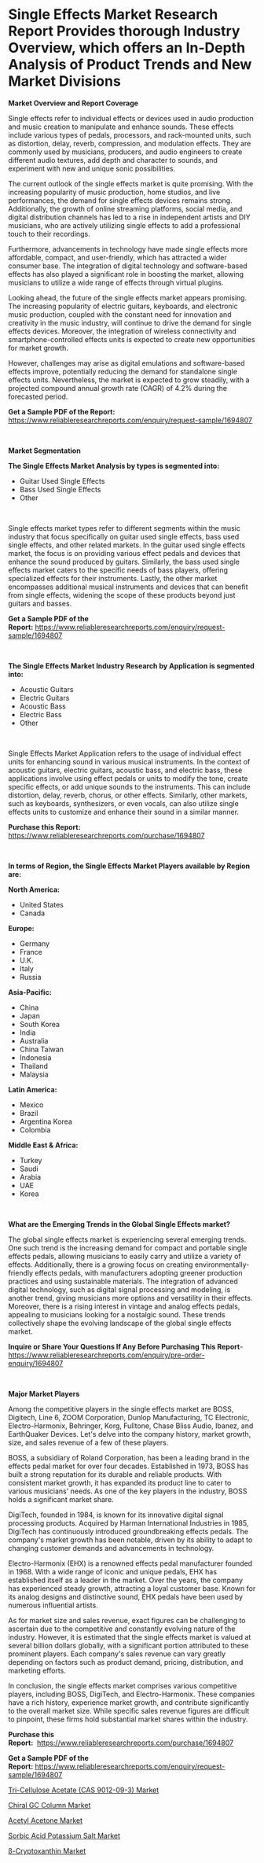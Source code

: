 <p><h1>Single Effects Market Research Report Provides thorough Industry Overview, which offers an In-Depth Analysis of Product Trends and New Market Divisions</h1></p><p><strong>Market Overview and Report Coverage</strong></p>
<p><p>Single effects refer to individual effects or devices used in audio production and music creation to manipulate and enhance sounds. These effects include various types of pedals, processors, and rack-mounted units, such as distortion, delay, reverb, compression, and modulation effects. They are commonly used by musicians, producers, and audio engineers to create different audio textures, add depth and character to sounds, and experiment with new and unique sonic possibilities.</p><p>The current outlook of the single effects market is quite promising. With the increasing popularity of music production, home studios, and live performances, the demand for single effects devices remains strong. Additionally, the growth of online streaming platforms, social media, and digital distribution channels has led to a rise in independent artists and DIY musicians, who are actively utilizing single effects to add a professional touch to their recordings.</p><p>Furthermore, advancements in technology have made single effects more affordable, compact, and user-friendly, which has attracted a wider consumer base. The integration of digital technology and software-based effects has also played a significant role in boosting the market, allowing musicians to utilize a wide range of effects through virtual plugins.</p><p>Looking ahead, the future of the single effects market appears promising. The increasing popularity of electric guitars, keyboards, and electronic music production, coupled with the constant need for innovation and creativity in the music industry, will continue to drive the demand for single effects devices. Moreover, the integration of wireless connectivity and smartphone-controlled effects units is expected to create new opportunities for market growth.</p><p>However, challenges may arise as digital emulations and software-based effects improve, potentially reducing the demand for standalone single effects units. Nevertheless, the market is expected to grow steadily, with a projected compound annual growth rate (CAGR) of 4.2% during the forecasted period.</p></p>
<p><strong>Get a Sample PDF of the Report:</strong> <a href="https://www.reliableresearchreports.com/enquiry/request-sample/1694807">https://www.reliableresearchreports.com/enquiry/request-sample/1694807</a></p>
<p>&nbsp;</p>
<p><strong>Market Segmentation</strong></p>
<p><strong>The Single Effects Market Analysis by types is segmented into:</strong></p>
<p><ul><li>Guitar Used Single Effects</li><li>Bass Used Single Effects</li><li>Other</li></ul></p>
<p>&nbsp;</p>
<p><p>Single effects market types refer to different segments within the music industry that focus specifically on guitar used single effects, bass used single effects, and other related markets. In the guitar used single effects market, the focus is on providing various effect pedals and devices that enhance the sound produced by guitars. Similarly, the bass used single effects market caters to the specific needs of bass players, offering specialized effects for their instruments. Lastly, the other market encompasses additional musical instruments and devices that can benefit from single effects, widening the scope of these products beyond just guitars and basses.</p></p>
<p><strong>Get a Sample PDF of the Report:</strong>&nbsp;<a href="https://www.reliableresearchreports.com/enquiry/request-sample/1694807">https://www.reliableresearchreports.com/enquiry/request-sample/1694807</a></p>
<p>&nbsp;</p>
<p><strong>The Single Effects Market Industry Research by Application is segmented into:</strong></p>
<p><ul><li>Acoustic Guitars</li><li>Electric Guitars</li><li>Acoustic Bass</li><li>Electric Bass</li><li>Other</li></ul></p>
<p>&nbsp;</p>
<p><p>Single Effects Market Application refers to the usage of individual effect units for enhancing sound in various musical instruments. In the context of acoustic guitars, electric guitars, acoustic bass, and electric bass, these applications involve using effect pedals or units to modify the tone, create specific effects, or add unique sounds to the instruments. This can include distortion, delay, reverb, chorus, or other effects. Similarly, other markets, such as keyboards, synthesizers, or even vocals, can also utilize single effects units to customize and enhance their sound in a similar manner.</p></p>
<p><strong>Purchase this Report:</strong>&nbsp; <a href="https://www.reliableresearchreports.com/purchase/1694807">https://www.reliableresearchreports.com/purchase/1694807</a></p>
<p>&nbsp;</p>
<p><strong>In terms of Region, the Single Effects Market Players available by Region are:</strong></p>
<p>
    <p> <strong> North America: </strong>
        <ul>
            <li>United States</li>
            <li>Canada</li>
        </ul>
        </p> 
    <p> <strong> Europe: </strong>
        <ul>
            <li>Germany</li>
            <li>France</li>
            <li>U.K.</li>
            <li>Italy</li>
            <li>Russia</li>
        </ul>
        </p> 
    <p> <strong> Asia-Pacific: </strong>
        <ul>
            <li>China</li>
            <li>Japan</li>
            <li>South Korea</li>
            <li>India</li>
            <li>Australia</li>
            <li>China Taiwan</li>
            <li>Indonesia</li>
            <li>Thailand</li>
            <li>Malaysia</li>
        </ul>
        </p> 
    <p> <strong> Latin America: </strong>
        <ul>
            <li>Mexico</li>
            <li>Brazil</li>
            <li>Argentina Korea</li>
            <li>Colombia</li>
        </ul>
        </p> 
    <p> <strong> Middle East & Africa: </strong>
        <ul>
            <li>Turkey</li>
            <li>Saudi</li>
            <li>Arabia</li>
            <li>UAE</li>
            <li>Korea</li>
        </ul>
    </p>
    </p>
<p>&nbsp;</p>
<p><strong>What are the Emerging Trends in the Global Single Effects market?</strong></p>
<p><p>The global single effects market is experiencing several emerging trends. One such trend is the increasing demand for compact and portable single effects pedals, allowing musicians to easily carry and utilize a variety of effects. Additionally, there is a growing focus on creating environmentally-friendly effects pedals, with manufacturers adopting greener production practices and using sustainable materials. The integration of advanced digital technology, such as digital signal processing and modeling, is another trend, giving musicians more options and versatility in their effects. Moreover, there is a rising interest in vintage and analog effects pedals, appealing to musicians looking for a nostalgic sound. These trends collectively shape the evolving landscape of the global single effects market.</p></p>
<p><strong>Inquire or Share Your Questions If Any Before Purchasing This Report</strong>- <a href="https://www.reliableresearchreports.com/enquiry/pre-order-enquiry/1694807">https://www.reliableresearchreports.com/enquiry/pre-order-enquiry/1694807</a></p>
<p>&nbsp;</p>
<p><strong>Major Market Players</strong></p>
<p><p>Among the competitive players in the single effects market are BOSS, Digitech, Line 6, ZOOM Corporation, Dunlop Manufacturing, TC Electronic, Electro-Harmonix, Behringer, Korg, Fulltone, Chase Bliss Audio, Ibanez, and EarthQuaker Devices. Let's delve into the company history, market growth, size, and sales revenue of a few of these players.</p><p>BOSS, a subsidiary of Roland Corporation, has been a leading brand in the effects pedal market for over four decades. Established in 1973, BOSS has built a strong reputation for its durable and reliable products. With consistent market growth, it has expanded its product line to cater to various musicians' needs. As one of the key players in the industry, BOSS holds a significant market share.</p><p>DigiTech, founded in 1984, is known for its innovative digital signal processing products. Acquired by Harman International Industries in 1985, DigiTech has continuously introduced groundbreaking effects pedals. The company's market growth has been notable, driven by its ability to adapt to changing customer demands and advancements in technology.</p><p>Electro-Harmonix (EHX) is a renowned effects pedal manufacturer founded in 1968. With a wide range of iconic and unique pedals, EHX has established itself as a leader in the market. Over the years, the company has experienced steady growth, attracting a loyal customer base. Known for its analog designs and distinctive sound, EHX pedals have been used by numerous influential artists.</p><p>As for market size and sales revenue, exact figures can be challenging to ascertain due to the competitive and constantly evolving nature of the industry. However, it is estimated that the single effects market is valued at several billion dollars globally, with a significant portion attributed to these prominent players. Each company's sales revenue can vary greatly depending on factors such as product demand, pricing, distribution, and marketing efforts.</p><p>In conclusion, the single effects market comprises various competitive players, including BOSS, DigiTech, and Electro-Harmonix. These companies have a rich history, experience market growth, and contribute significantly to the overall market size. While specific sales revenue figures are difficult to pinpoint, these firms hold substantial market shares within the industry.</p></p>
<p><strong>Purchase this Report:</strong>&nbsp;&nbsp;<a href="https://www.reliableresearchreports.com/purchase/1694807">https://www.reliableresearchreports.com/purchase/1694807</a></p>
<p></p>
<p><strong>Get a Sample PDF of the Report:</strong>&nbsp;<a href="https://www.reliableresearchreports.com/enquiry/request-sample/1694807">https://www.reliableresearchreports.com/enquiry/request-sample/1694807</a></p>
<p><p><a href="https://www.linkedin.com/pulse/tri-cellulose-acetate-cas-9012-09-3-market-1f/">Tri-Cellulose Acetate (CAS 9012-09-3) Market</a></p><p><a href="https://www.linkedin.com/pulse/chiral-gc-column-market-challenges-opportunities/">Chiral GC Column Market</a></p><p><a href="https://www.linkedin.com/pulse/acetyl-acetone-market-insights-players-forecast-till-2030/">Acetyl Acetone Market</a></p><p><a href="https://www.linkedin.com/pulse/sorbic-acid-potassium-salt-market-size-share/">Sorbic Acid Potassium Salt Market</a></p><p><a href="https://www.linkedin.com/pulse/beta-cryptoxanthin-market-size-growth-forecast-from-2023-2030/">β-Cryptoxanthin Market</a></p></p>
